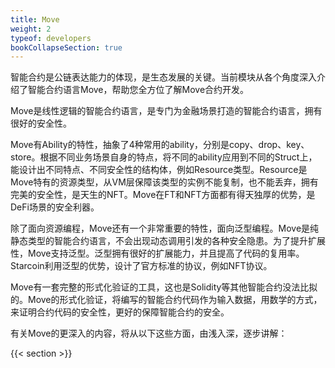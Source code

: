 ```yaml
---
title: Move
weight: 2
typeof: developers
bookCollapseSection: true
---
```


智能合约是公链表达能力的体现，是生态发展的关键。当前模块从各个角度深入介绍了智能合约语言Move，帮助您全方位了解Move合约开发。

Move是线性逻辑的智能合约语言，是专门为金融场景打造的智能合约语言，拥有很好的安全性。

Move有Ability的特性，抽象了4种常用的ability，分别是copy、drop、key、store。根据不同业务场景自身的特点，将不同的ability应用到不同的Struct上，能设计出不同特点、不同安全性的结构体，例如Resource类型。Resource是Move特有的资源类型，从VM层保障该类型的实例不能复制，也不能丢弃，拥有完美的安全性，是天生的NFT。Move在FT和NFT方面都有得天独厚的优势，是DeFi场景的安全利器。

除了面向资源编程，Move还有一个非常重要的特性，面向泛型编程。Move是纯静态类型的智能合约语言，不会出现动态调用引发的各种安全隐患。为了提升扩展性，Move支持泛型。泛型拥有很好的扩展能力，并且提高了代码的复用率。Starcoin利用泛型的优势，设计了官方标准的协议，例如NFT协议。

Move有一套完整的形式化验证的工具，这也是Solidity等其他智能合约没法比拟的。Move的形式化验证，将编写的智能合约代码作为输入数据，用数学的方式，来证明合约代码的安全性，更好的保障智能合约的安全。

有关Move的更深入的内容，将从以下这些方面，由浅入深，逐步讲解：

<!--more-->

{{< section >}}
